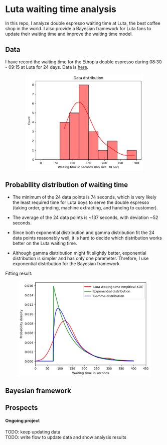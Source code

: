 # Luta waiting time analysis

In this repo, I analyze double espresso waiting time at Luta, the best coffee shop in the world. I also provide a Bayesian framework for Luta fans to update their waiting time and improve the waiting time model.

## Data

I have record the waiting time for the Ethopia double espresso during 08:30 - 09:15 at Luta for 24 days. Data is [here](https://github.com/danicychao/Luta_waiting_time_hypothesis/blob/main/data_waiting_time.txt).

<p align="center">
<img src="figures/histograms_kde.png" style="width:375px;">
</p>

## Probability distribution of waiting time

- The minimum of the 24 data points is 74 seconds, which is very likely the least required time for Luta boys to serve the double espresso (taking order, grinding, machine extracting, and handing to customer).

- The average of the 24 data points is ~137 seconds, with deviation ~52 seconds.

- Since both exponential distribution and gamma distribution fit the 24 data points reasonably well, it is hard to decide which distribution works better on the Luta waiting time.

- Although gamma distribution might fit slightly better, exponential distribution is simpler and has only one parameter. Threfore, I use exponential distribution for the Bayesian framework.

Fitting result:
<p align="center">
<img src="figures/fitting.png" style="width:425px;">
</p>




## Bayesian framework



## Prospects

#### Ongoing project
TODO: keep updating data <br />
TODO: write flow to update data and show analysis results
